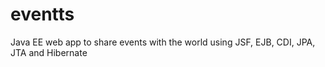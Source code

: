 # eventts
Java EE web app to share events with the world using JSF, EJB, CDI, JPA, JTA and Hibernate
